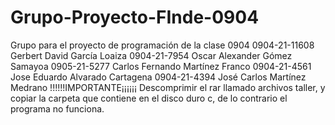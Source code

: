 # Grupo-Proyecto-FInde-0904
Grupo para el proyecto de programación de la clase 0904 
0904-21-11608 Gerbert David García Loaiza
0904-21-7954 Oscar Alexander Gómez Samayoa
0905-21-5277 Carlos Fernando Martínez Franco
0904-21-4561 Jose Eduardo Alvarado Cartagena
0904-21-4394 José Carlos Martínez Medrano
!!!!!!IMPORTANTE¡¡¡¡¡¡
Descomprimir el rar llamado archivos taller, y copiar la carpeta que contiene en el disco duro c, de lo contrario el programa no funciona. 
